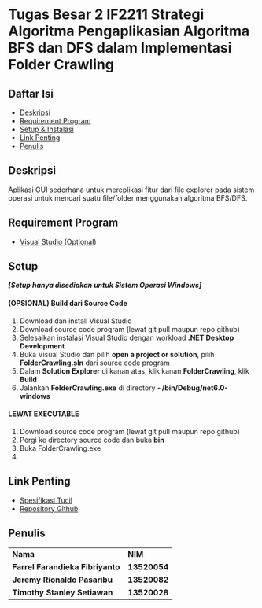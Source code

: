 
# Tugas Besar 2 IF2211 Strategi Algoritma Pengaplikasian Algoritma BFS dan DFS dalam Implementasi Folder Crawling


## Daftar Isi
* [Deskripsi](#deskripsi)
* [Requirement Program](#requirement-program)
* [Setup & Instalasi](#setup)
* [Link Penting](#link-penting)
* [Penulis](#penulis)


## Deskripsi
Aplikasi GUI sederhana untuk mereplikasi fitur dari file explorer pada sistem operasi untuk mencari suatu file/folder menggunakan algoritma BFS/DFS.

## Requirement Program
- [Visual Studio (Optional)](https://visualstudio.microsoft.com/vs/) 

## Setup
***[Setup hanya disediakan untuk Sistem Operasi Windows]***
#### (OPSIONAL) Build dari Source Code
1. Download dan install Visual Studio
2. Download source code program (lewat git pull maupun repo github)
3. Selesaikan instalasi Visual Studio dengan workload **.NET Desktop Development**
4. Buka Visual Studio dan pilih **open a project or solution**, pilih **FolderCrawling.sln** dari source code program
5. Dalam **Solution Explorer** di kanan atas, klik kanan **FolderCrawling**, klik **Build**
6. Jalankan **FolderCrawling.exe** di directory **~/bin/Debug/net6.0-windows**

#### LEWAT EXECUTABLE 
1. Download source code program (lewat git pull maupun repo github)
2. Pergi ke directory source code dan buka **bin**
3. Buka FolderCrawling.exe
4. 
## Link Penting
- [Spesifikasi Tucil](https://drive.google.com/file/d/1FKKcyr479EsQl5-zi5-zjWhF10OcP5dD/view?usp=sharing)
- [Repository Github](https://github.com/Stanley77-web/TubesStima2)
    
## Penulis
<table>
    <tr>
      <td><b>Nama</b></td>
      <td><b>NIM</b></td>
    </tr>
    <tr>
      <td><b>Farrel Farandieka Fibriyanto</b></td>
      <td><b>13520054</b></td>
    </tr>
        <tr>
      <td><b>Jeremy Rionaldo Pasaribu</b></td>
      <td><b>13520082</b></td>
    </tr>
        <tr>
      <td><b>Timothy Stanley Setiawan</b></td>
      <td><b>13520028</b></td>
    </tr>
    </tr>
</table>
